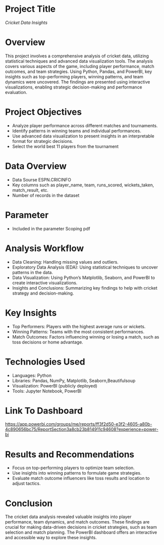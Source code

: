 # Project Title

*Cricket Data Insights*

# Overview

This project involves a comprehensive analysis of cricket data, utilizing statistical techniques and advanced data visualization tools. The analysis covers various aspects of the game, including player performance, match outcomes, and team strategies. Using Python, Pandas, and PowerBI, key insights such as top-performing players, winning patterns, and team dynamics were uncovered. The findings are presented using interactive visualizations, enabling strategic decision-making and performance evaluation.

# Project Objectives

- Analyze player performance across different matches and tournaments.
- Identify patterns in winning teams and individual performances.
- Use advanced data visualization to present insights in an interpretable format for strategic decisions.
- Select the world best 11 players from the tournament

# Data Overview

- Data Sourse ESPN.CRICINFO
- Key columns such as player_name, team, runs_scored, wickets_taken, match_result, etc.
- Number of records in the dataset

# Parameter 

- Included in the parameter Scoping pdf

# Analysis Workflow

- Data Cleaning: Handling missing values and outliers.
- Exploratory Data Analysis (EDA): Using statistical techniques to uncover patterns in the data.
- Data Visualization: Using Python’s Matplotlib, Seaborn, and PowerBI to create interactive visualizations.
- Insights and Conclusions: Summarizing key findings to help with cricket strategy and decision-making.

# Key Insights

- Top Performers: Players with the highest average runs or wickets.
- Winning Patterns: Teams with the most consistent performances.
- Match Outcomes: Factors influencing winning or losing a match, such as toss decisions or home advantage.

# Technologies Used

- Languages: Python
- Libraries: Pandas, NumPy, Matplotlib, Seaborn,Beautifulsoup
- Visualization: PowerBI (publicly deployed)
- Tools: Jupyter Notebook, PowerBI

# Link To Dashboard

https://app.powerbi.com/groups/me/reports/ff3f2d50-e3f2-4605-a80b-4c890656bc75/ReportSection3a8cb23b814911c94608?experience=power-bi

#  Results and Recommendations

- Focus on top-performing players to optimize team selection.
- Use insights into winning patterns to formulate game strategies.
- Evaluate match outcome influencers like toss results and location to adjust tactics.

# Conclusion

The cricket data analysis revealed valuable insights into player performance, team dynamics, and match outcomes. These findings are crucial for making data-driven decisions in cricket strategies, such as team selection and match planning. The PowerBI dashboard offers an interactive and accessible way to explore these insights.






